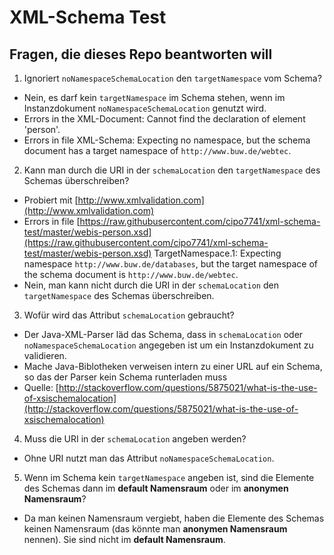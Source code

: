 # XML-Schema Test

## Fragen, die dieses Repo beantworten will

1. Ignoriert `noNamespaceSchemaLocation` den `targetNamespace` vom Schema?
  - Nein, es darf kein `targetNamespace` im Schema stehen, wenn im Instanzdokument `noNamespaceSchemaLocation` genutzt wird.
  - Errors in the XML-Document: Cannot find the declaration of element 'person'.
  - Errors in file XML-Schema: Expecting no namespace, but the schema document has a target namespace of `http://www.buw.de/webtec`.

2. Kann man durch die URI in der `schemaLocation` den `targetNamespace` des Schemas überschreiben?
  - Probiert mit [http://www.xmlvalidation.com](http://www.xmlvalidation.com)
  - Errors in file [https://raw.githubusercontent.com/cipo7741/xml-schema-test/master/webis-person.xsd](https://raw.githubusercontent.com/cipo7741/xml-schema-test/master/webis-person.xsd)
TargetNamespace.1: Expecting namespace `http://www.buw.de/databases`, but the target namespace of the schema document is `http://www.buw.de/webtec`.
  - Nein, man kann nicht durch die URI in der `schemaLocation` den `targetNamespace` des Schemas überschreiben.

3. Wofür wird das Attribut `schemaLocation` gebraucht?
  - Der Java-XML-Parser läd das Schema, dass in `schemaLocation` oder `noNamespaceSchemaLocation` angegeben ist um ein Instanzdokument zu validieren.
  - Mache Java-Biblotheken verweisen intern zu einer URL auf ein Schema, so das der Parser kein Schema runterladen muss
  - Quelle: [http://stackoverflow.com/questions/5875021/what-is-the-use-of-xsischemalocation](http://stackoverflow.com/questions/5875021/what-is-the-use-of-xsischemalocation)

4. Muss die URI in der `schemaLocation` angeben werden?
  - Ohne URI nutzt man das Attribut `noNamespaceSchemaLocation`.

5. Wenn im Schema kein `targetNamespace` angeben ist, sind die Elemente des Schemas dann im **default Namensraum** oder im **anonymen Namensraum**?
  - Da man keinen Namensraum vergiebt, haben die Elemente des Schemas keinen Namensraum (das könnte man **anonymen Namensraum** nennen). Sie sind nicht im **default Namensraum**.
